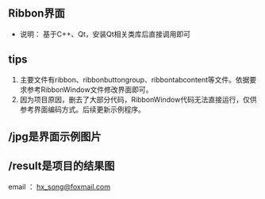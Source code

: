 ## Ribbon界面
* 说明： 基于C++、Qt，安装Qt相关类库后直接调用即可

## tips
1. 主要文件有ribbon、ribbonbuttongroup、ribbontabcontent等文件。依据要求参考RibbonWindow文件修改界面即可。
2. 因为项目原因，删去了大部分代码，RibbonWindow代码无法直接运行，仅供参考界面编码方式。后续更新示例程序。

## /jpg是界面示例图片
## /result是项目的结果图


email ： hx_song@foxmail.com